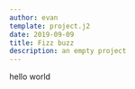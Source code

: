 ```yaml
---
author: evan
template: project.j2
date: 2019-09-09
title: Fizz buzz
description: an empty project
---
```


hello world
